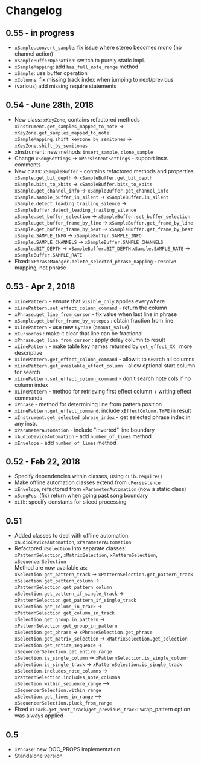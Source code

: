 # Changelog

## 0.55 - in progress
- `xSample.convert_sample`: fix issue where stereo becomes mono (no channel action)
- `xSampleBufferOperation`: switch to purely static impl.
- `xSampleMapping`: add `has_full_note_range` method
- `xSample`: use buffer operation
- `xColumns`: fix missing track index when jumping to next/previous
- (various) add missing require statements

## 0.54 - June 28th, 2018

- New class: `xKeyZone`, contains refactored methods
  `xInstrument.get_samples_mapped_to_note` -> `xKeyZone.get_samples_mapped_to_note`
  `xSampleMapping.shift_keyzone_by_semitones` -> `xKeyZone.shift_by_semitones`
- xInstrument: new methods `insert_sample`, `clone_sample`
- Change `xSongSettings` -> `xPersistentSettings` - support instr. comments
- New class: `xSampleBuffer` - contains refactored methods and properties
  `xSample.get_bit_depth` -> `xSampleBuffer.get_bit_depth`
  `xSample.bits_to_xbits` -> `xSampleBuffer.bits_to_xbits`
  `xSample.get_channel_info` -> `xSampleBuffer.get_channel_info`
  `xSample.sample_buffer_is_silent` -> `xSampleBuffer.is_silent`
  `xSample.detect_leading_trailing_silence` -> `xSampleBuffer.detect_leading_trailing_silence`
  `xSample.set_buffer_selection` -> `xSampleBuffer.set_buffer_selection`
  `xSample.get_buffer_frame_by_line` -> `xSampleBuffer.get_frame_by_line`
  `xSample.get_buffer_frame_by_beat` -> `xSampleBuffer.get_frame_by_beat`
  `xSample.SAMPLE_INFO` -> `xSampleBuffer.SAMPLE_INFO`
  `xSample.SAMPLE_CHANNELS` -> `xSampleBuffer.SAMPLE_CHANNELS`
  `xSample.BIT_DEPTH` -> `xSampleBuffer.BIT_DEPTH`
  `xSample.SAMPLE_RATE` -> `xSampleBuffer.SAMPLE_RATE`
- Fixed: `xPhraseManager.delete_selected_phrase_mapping` - resolve mapping, not phrase

## 0.53 - Apr 2, 2018

- `xLinePattern` - ensure that `visible_only` applies everywhere
- `xLinePattern.set_effect_column_command` - return the column
- `xPhrase.get_line_from_cursor` - fix value when last line in phrase
- `xSample.get_buffer_frame_by_notepos` : obtain fraction from line 
- `xLinePattern` - use new syntax (`amount_value`)
- `xCursorPos` : make it clear that line can be fractional
- `xPhrase.get_line_from_cursor` :  apply delay column to result
- `xLinePattern` - make table key names returned by `get_effect_XX ` more descriptive
- `xLinePattern.get_effect_column_command` - allow it to search all columns
- `xLinePattern.get_available_effect_column` - allow optional start column for search
- `xLinePattern.set_effect_column_command` - don't search note cols if no column index
- `xLinePattern` - method for retrieving first effect column + writing effect commands
- `xPhrase` - method for determining line from pattern position
- `xLinePattern.get_effect_command`: include `xEffectColumn.TYPE` in result
- `xInstrument.get_selected_phrase_index` - get selected phrase index in any instr.
- `xParameterAutomation` - include "inverted" line boundary
- `xAudioDeviceAutomation` - add `number_of_lines` method
- `xEnvelope` - add `number_of_lines` method

## 0.52 - Feb 22, 2018

- Specify dependencies within classes, using `cLib.require()`
- Make offline automation classes extend from `cPersistence`
- `xEnvelope`, refactored from `xParameterAutomation` (now a static class)
- `xSongPos`: (fix) return when going past song boundary
- `xLib`: specify constants for sliced processing

## 0.51

- Added classes to deal with offline automation:  
  `xAudioDeviceAutomation`, `xParameterAutomation`
- Refactored `xSelection` into separate classes:  
    `xPatternSelection`, `xMatrixSelection`, `xPatternSelection`, `xSequencerSelection`  
    Method are now available as:   
    `xSelection.get_pattern_track` -> `xPatternSelection.get_pattern_track`  
    `xSelection.get_pattern_column` -> `xPatternSelection.get_pattern_column`  
    `xSelection.get_pattern_if_single_track` -> `xPatternSelection.get_pattern_if_single_track`  
    `xSelection.get_column_in_track` -> `xPatternSelection.get_column_in_track`  
    `xSelection.get_group_in_pattern` -> `xPatternSelection.get_group_in_pattern`  
    `xSelection.get_phrase` -> `xPhraseSelection.get_phrase`  
    `xSelection.get_matrix_selection` -> `xMatrixSelection.get_selection`  
    `xSelection.get_entire_sequence` -> `xSequencerSelection.get_entire_range`    
    `xSelection.is_single_column` -> `xPatternSelection.is_single_column`   
    `xSelection.is_single_track` -> `xPatternSelection.is_single_track`   
    `xSelection.includes_note_columns` -> `xPatternSelection.includes_note_columns`  
    `xSelection.within_sequence_range` --> `xSequencerSelection.within_range`  
    `xSelection.get_lines_in_range` --> `xSequencerSelection.pluck_from_range`  
- Fixed `xTrack.get_next_track`/`get_previous_track`: wrap_pattern option was always applied

## 0.5

- `xPhrase`: new DOC_PROPS implementation
- Standalone version
